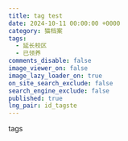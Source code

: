 ```yaml
---
title: tag test
date: 2024-10-11 00:00:00 +0000
category: 猫档案
tags:
  - 延长校区
  - 已领养
comments_disable: false
image_viewer_on: false
image_lazy_loader_on: true
on_site_search_exclude: false
search_engine_exclude: false
published: true
lng_pair: id_tagste
---
```

tags
